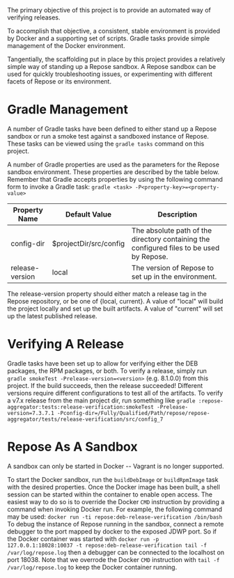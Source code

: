 The primary objective of this project is to provide an automated way of
verifying releases.

To accomplish that objective, a consistent, stable environment is provided
by Docker and a supporting set of scripts. Gradle tasks provide
simple management of the Docker environment.

Tangentially, the scaffolding put in place by this project provides a
relatively simple way of standing up a Repose sandbox. A Repose sandbox
can be used for quickly troubleshooting issues, or experimenting with
different facets of Repose or its environment.

# Gradle Management
A number of Gradle tasks have been defined to either stand up a Repose
sandbox or run a smoke test against a sandboxed instance of Repose.
These tasks can be viewed using the `gradle tasks` command on this
project.

A number of Gradle properties are used as the parameters for the
Repose sandbox environment. These properties are described by the
table below. Remember that Gradle accepts properties by using the
following command form to invoke a Gradle task:
`gradle <task> -P<property-key>=<property-value>`

| Property Name   | Default Value          | Description |
| --------------- | ---------------------- | ----------- |
| config-dir      | $projectDir/src/config | The absolute path of the directory containing the configured files to be used by Repose. |
| release-version | local                  | The version of Repose to set up in the environment. |

The release-version property should either match a release tag in the
Repose repository, or be one of {local, current}. A value of "local" will
build the project locally and set up the built artifacts. A value of
"current" will set up the latest published release.

# Verifying A Release
Gradle tasks have been set up to allow for verifying either the DEB
packages, the RPM packages, or both. To verify a release, simply
run `gradle smokeTest -Prelease-version=<version>` (e.g. 8.1.0.0) from
this project. If the build succeeds, then the release succeeded! Different
versions require different configurations to test all of the artifacts.
To verify a v7.x release from the main project dir, run something like
`gradle :repose-aggregator:tests:release-verification:smokeTest -Prelease-version=7.3.7.1 -Pconfig-dir=/Fully/Qualified/Path/repose/repose-aggregator/tests/release-verification/src/config_7`

# Repose As A Sandbox
A sandbox can only be started in Docker -- Vagrant is no longer supported.

To start the Docker sandbox, run the `buildDebImage` or `buildRpmImage`
task with the desired properties. Once the Docker image has been built,
a shell session can be started within the container to enable open
access. The easiest way to do so is to override the Docker `CMD`
instruction by providing a command when invoking Docker run. For example,
the following command may be used:
`docker run -ti repose:deb-release-verification /bin/bash`
To debug the instance of Repose running in the sandbox, connect a remote
debugger to the port mapped by docker to the exposed JDWP port. So if
the Docker container was started with
`docker run -p 127.0.0.1:18028:10037 -t repose:deb-release-verification tail -f /var/log/repose.log`
then a debugger can be connected to the localhost on port 18038.
Note that we overrode the Docker `CMD` instruction with
`tail -f /var/log/repose.log` to keep the Docker container running.
